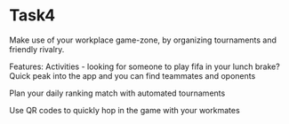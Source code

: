 # Task4
Make use of your workplace game-zone, by organizing tournaments and friendly rivalry.

Features:
 Activities - looking for someone to play fifa in your lunch brake? 
              Quick peak into the app and you can find teammates and oponents
              
 Plan your daily ranking match with automated tournaments
              
 Use QR codes to quickly hop in the game with your workmates
